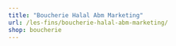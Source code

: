 ```yaml
---
title: "Boucherie Halal Abm Marketing"
url: /les-fins/boucherie-halal-abm-marketing/
shop: boucherie
---
```

